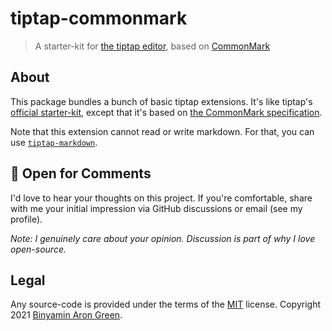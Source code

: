# tiptap-commonmark
> A starter-kit for [the tiptap editor](https://tiptap.dev), based on [CommonMark](https://spec.commonmark.org/0.30/)

## About
This package bundles a bunch of basic tiptap extensions. It's like tiptap's [official starter-kit](https://tiptap.dev/api/extensions/starter-kit), except that it's based on [the CommonMark specification](https://spec.commonmark.org/0.30/).

Note that this extension cannot read or write markdown. For that, you can use [`tiptap-markdown`](https://www.npmjs.com/package/tiptap-markdown).

## 💬 Open for Comments
I'd love to hear your thoughts on this project. If you're comfortable, share with me your initial impression via GitHub discussions or email (see my profile).

_Note: I genuinely care about your opinion. Discussion is part of why I love open-source._

## Legal
Any source-code is provided under the terms of the [MIT](https://github.com/binyamin/tiptap-commonmark/blob/main/LICENSE) license. Copyright 2021 [Binyamin Aron Green](https://binyam.in).
